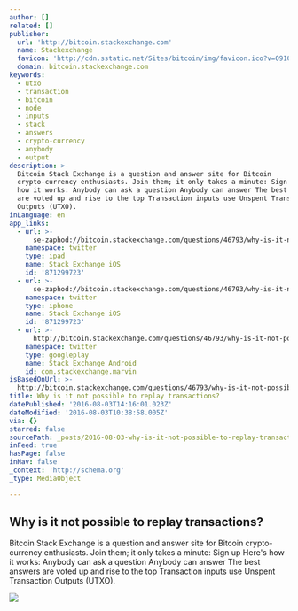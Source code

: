 ```yaml
---
author: []
related: []
publisher:
  url: 'http://bitcoin.stackexchange.com'
  name: Stackexchange
  favicon: 'http://cdn.sstatic.net/Sites/bitcoin/img/favicon.ico?v=0910168c5c65'
  domain: bitcoin.stackexchange.com
keywords:
  - utxo
  - transaction
  - bitcoin
  - node
  - inputs
  - stack
  - answers
  - crypto-currency
  - anybody
  - output
description: >-
  Bitcoin Stack Exchange is a question and answer site for Bitcoin
  crypto-currency enthusiasts. Join them; it only takes a minute: Sign up Here's
  how it works: Anybody can ask a question Anybody can answer The best answers
  are voted up and rise to the top Transaction inputs use Unspent Transaction
  Outputs (UTXO).
inLanguage: en
app_links:
  - url: >-
      se-zaphod://bitcoin.stackexchange.com/questions/46793/why-is-it-not-possible-to-replay-transactions
    namespace: twitter
    type: ipad
    name: Stack Exchange iOS
    id: '871299723'
  - url: >-
      se-zaphod://bitcoin.stackexchange.com/questions/46793/why-is-it-not-possible-to-replay-transactions
    namespace: twitter
    type: iphone
    name: Stack Exchange iOS
    id: '871299723'
  - url: >-
      http://bitcoin.stackexchange.com/questions/46793/why-is-it-not-possible-to-replay-transactions
    namespace: twitter
    type: googleplay
    name: Stack Exchange Android
    id: com.stackexchange.marvin
isBasedOnUrl: >-
  http://bitcoin.stackexchange.com/questions/46793/why-is-it-not-possible-to-replay-transactions
title: Why is it not possible to replay transactions?
datePublished: '2016-08-03T14:16:01.023Z'
dateModified: '2016-08-03T10:38:58.005Z'
via: {}
starred: false
sourcePath: _posts/2016-08-03-why-is-it-not-possible-to-replay-transactions.md
inFeed: true
hasPage: false
inNav: false
_context: 'http://schema.org'
_type: MediaObject

---
```

<article style=""><h1>Why is it not possible to replay transactions?</h1><p>Bitcoin Stack Exchange is a question and answer site for Bitcoin crypto-currency enthusiasts. Join them; it only takes a minute: Sign up Here's how it works: Anybody can ask a question Anybody can answer The best answers are voted up and rise to the top Transaction inputs use Unspent Transaction Outputs (UTXO).</p><img src="http://cdn.sstatic.net/Sites/bitcoin/img/apple-touch-icon.png?v=a43e5a337e6b&amp;a" /></article>